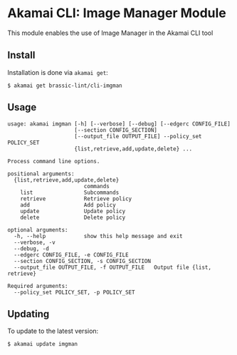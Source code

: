 # Akamai CLI: Image Manager Module

This module enables the use of Image Manager in the Akamai CLI tool

## Install

Installation is done via `akamai get`:

```
$ akamai get brassic-lint/cli-imgman
```


## Usage

```
usage: akamai imgman [-h] [--verbose] [--debug] [--edgerc CONFIG_FILE]
                     [--section CONFIG_SECTION]
                     [--output_file OUTPUT_FILE] --policy_set POLICY_SET
                     {list,retrieve,add,update,delete} ...

Process command line options.

positional arguments:
  {list,retrieve,add,update,delete}
                        commands
    list                Subcommands
    retrieve            Retrieve policy
    add                 Add policy
    update              Update policy
    delete              Delete policy

optional arguments:
  -h, --help            show this help message and exit
  --verbose, -v
  --debug, -d
  --edgerc CONFIG_FILE, -e CONFIG_FILE
  --section CONFIG_SECTION, -s CONFIG_SECTION
  --output_file OUTPUT_FILE, -f OUTPUT_FILE   Output file {list, retrieve}

Required arguments:
  --policy_set POLICY_SET, -p POLICY_SET
```

## Updating

To update to the latest version:

```
$ akamai update imgman
```
